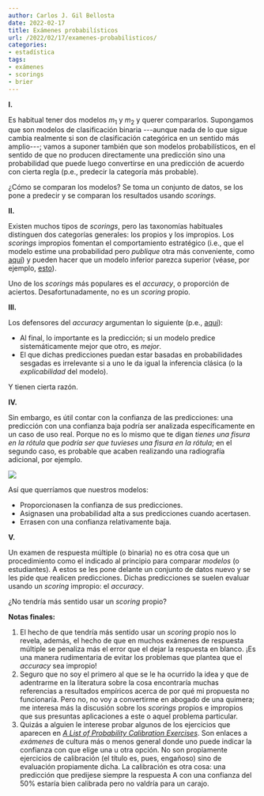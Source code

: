 ```yaml
---
author: Carlos J. Gil Bellosta
date: 2022-02-17
title: Exámenes probabilísticos
url: /2022/02/17/examenes-probabilisticos/
categories:
- estadística
tags:
- exámenes
- scorings
- brier
---
```


**I.**

Es habitual tener dos modelos $m_1$ y $m_2$ y querer compararlos. Supongamos que son modelos de clasificación binaria ---aunque nada de lo que sigue cambia realmente si son de clasificación categórica en un sentido más amplio---; vamos a suponer también que son modelos probabilísticos, en el sentido de que no producen directamente una predicción sino una probabilidad que puede luego convertirse en una predicción de acuerdo con cierta regla (p.e., predecir la categoría más probable).

¿Cómo se comparan los modelos? Se toma un conjunto de datos, se los pone a predecir y se comparan los resultados usando _scorings_.

**II.**

Existen muchos tipos de _scorings_, pero las taxonomías habituales distinguen dos categorías generales: los propios y los impropios. Los _scorings_ impropios fomentan el comportamiento estratégico (i.e., que el modelo estime una probabilidad pero _publique_ otra más conveniente, como [aquí](/2019/01/21/scorings-interpolando-y-extrapolando-entre-el-de-brier-y-el-lineal/)) y pueden hacer que un modelo inferior parezca superior (véase, por ejemplo, [esto](/2019/01/23/reglas-de-scoring-impropias-un-ejemplo/)).

Uno de los _scorings_ más populares es el _accuracy_, o proporción de aciertos. Desafortunadamente, no es un _scoring_ propio.

**III.**

Los defensores del _accuracy_ argumentan lo siguiente (p.e., [aquí](https://stats.stackexchange.com/questions/208529/when-is-it-appropriate-to-use-an-improper-scoring-rule)):

* Al final, lo importante es la predicción; si un modelo predice sistemáticamente mejor que otro, es _mejor_.
* El que dichas predicciones puedan estar basadas en probabilidades sesgadas es irrelevante si a uno le da igual la inferencia clásica (o la _explicabilidad_ del modelo).

Y tienen cierta razón.

**IV.**

Sin embargo, es útil contar con la confianza de las predicciones: una predicción con una confianza baja podría ser analizada específicamente en un caso de uso real. Porque no es lo mismo que te digan _tienes una fisura en la rótula_ que _podría ser que tuvieses una fisura en la rótula_; en el segundo caso, es probable que acaben realizando una radiografía adicional, por ejemplo.

![](/wp-uploads/2022/02/image_prediction_confidence.png#center)

Así que querríamos que nuestros modelos:

* Proporcionasen la confianza de sus predicciones.
* Asignasen una probabilidad alta a sus predicciones cuando acertasen.
* Errasen con una confianza relativamente baja.


**V.**

Un examen de respuesta múltiple (o binaria) no es otra cosa que un procedimiento como el indicado al principio para comparar _modelos_ (o estudiantes). A estos se les pone delante un conjunto de datos nuevo y se les pide que realicen predicciones. Dichas predicciones se suelen evaluar usando un _scoring_ impropio: el _accuracy_.

¿No tendría más sentido usar un _scoring_ propio?


**Notas finales:**

1. El hecho de que tendría más sentido usar un _scoring_ propio nos lo revela, además, el hecho de que en muchos exámenes de respuesta múltiple se penaliza más el error que el dejar la respuesta en blanco. ¡Es una manera rudimentaria de evitar los problemas que plantea que el _accuracy_ sea impropio!
2. Seguro que no soy el primero al que se le ha ocurrido la idea y que de adentrarme en la literatura sobre la cosa encontraría muchas referencias a resultados empíricos acerca de por qué mi propuesta no funcionaría. Pero no, no voy a convertirme en abogado de una quimera; me interesa más la discusión sobre los _scorings_ propios e impropios que sus presuntas aplicaciones a este o aquel problema particular.
3. Quizás a alguien le interese probar algunos de los ejercicios que aparecen en [_A List of Probability Calibration Exercises_](https://www.lesswrong.com/posts/LdFbx9oqtKAAwtKF3/list-of-probability-calibration-exercises). Son enlaces a _exámenes_ de cultura más o menos general donde uno puede indicar la confianza con que elige una u otra opción. No son propiamente ejercicios de calibración (el título es, pues, engañoso) sino de evaluación propiamente dicha. La calibración es otra cosa: una predicción que predijese siempre la respuesta A con una confianza del 50% estaría bien calibrada pero no valdría para un carajo.